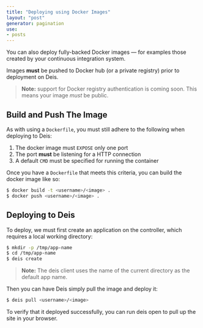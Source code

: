 ```yaml
---
title: "Deploying using Docker Images"
layout: "post"
generator: pagination
use:
- posts
---
```


You can also deploy fully-backed Docker images — for examples those created by your continuous integration system.

Images **must** be pushed to Docker hub (or a private registry) prior to deployment on Deis.

> **Note:** support for Docker registry authentication is coming soon. This means your image _must_ be public.

## Build and Push The Image

As with using a `Dockerfile`, you must still adhere to the following when deploying to Deis:

1. The docker image must `EXPOSE` only one port
2. The port **must** be listening for a HTTP connection
3. A default `CMD` must be specified for running the container

Once you have a `Dockerfile` that meets this criteria, you can build the docker image like so:

```sh
$ docker build -t <username>/<image> .
$ docker push <username>/<image> .
```

## Deploying to Deis

To deploy, we must first create an application on the controller, which requires a local working directory:

```sh
$ mkdir -p /tmp/app-name
$ cd /tmp/app-name
$ deis create
```

> **Note:** The deis client uses the name of the current directory as the default app name.

Then you can have Deis simply pull the image and deploy it:

```sh
$ deis pull <username>/<image>
```

To verify that it deployed successfully, you can run deis open to pull up the site in your browser.
